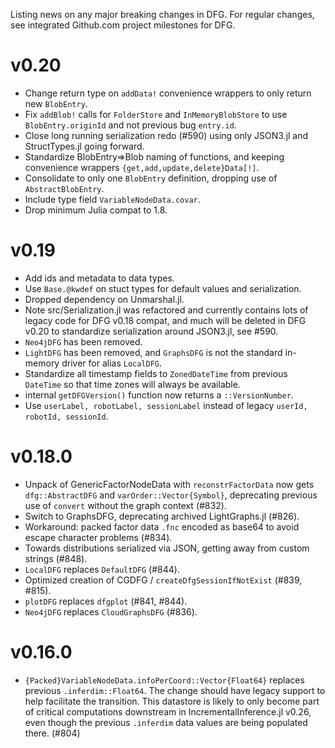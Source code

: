 Listing news on any major breaking changes in DFG.  For regular changes, see integrated Github.com project milestones for DFG.

# v0.20

- Change return type on `addData!` convenience wrappers to only return new `BlobEntry`.
- Fix `addBlob!` calls for `FolderStore` and `InMemoryBlobStore` to use `BlobEntry.originId` and not previous bug `entry.id`.
- Close long running serialization redo (#590) using only JSON3.jl and StructTypes.jl going forward.
- Standardize BlobEntry=>Blob naming of functions, and keeping convenience wrappers `{get,add,update,delete}Data[!]`.
- Consolidate to only one `BlobEntry` definition, dropping use of `AbstractBlobEntry`.
- Include type field `VariableNodeData.covar`.
- Drop minimum Julia compat to 1.8.

# v0.19

- Add ids and metadata to data types.
- Use `Base.@kwdef` on stuct types for default values and serialization.
- Dropped dependency on Unmarshal.jl.
- Note src/Serialization.jl was refactored and currently contains lots of legacy code for DFG v0.18 compat, and much will be deleted in DFG v0.20 to standardize serialization around JSON3.jl, see #590.
- `Neo4jDFG` has been removed.
- `LightDFG` has been removed, and `GraphsDFG` is not the standard in-memory driver for alias `LocalDFG`.
- Standardize all timestamp fields to `ZonedDateTime` from previous `DateTime` so that time zones will always be available.
- internal `getDFGVersion()` function now returns a `::VersionNumber`.
- Use `userLabel, robotLabel, sessionLabel` instead of legacy `userId, robotId, sessionId`.

# v0.18.0

- Unpack of GenericFactorNodeData with `reconstrFactorData` now gets `dfg::AbstractDFG` and `varOrder::Vector{Symbol}`, deprecating previous use of `convert` without the graph context (#832).
- Switch to GraphsDFG, deprecating archived LightGraphs.jl (#826).
- Workaround: packed factor data `.fnc` encoded as base64 to avoid escape character problems (#834).
- Towards distributions serialized via JSON, getting away from custom strings (#848).
- `LocalDFG` replaces `DefaultDFG` (#844).
- Optimized creation of CGDFG / `createDfgSessionIfNotExist` (#839, #815).
- `plotDFG` replaces `dfgplot` (#841, #844).
- `Neo4jDFG` replaces `CloudGraphsDFG` (#836).

# v0.16.0

- `{Packed}VariableNodeData.infoPerCoord::Vector{Float64}` replaces previous `.inferdim::Float64`.  The change should have legacy support to help facilitate the transition.  This datastore is likely to only become part of critical computations downstream in IncrementalInference.jl v0.26, even though the previous `.inferdim` data values are being populated there.  (#804)
